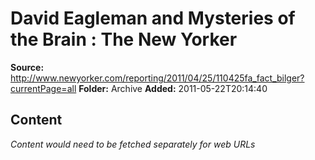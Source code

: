 # David Eagleman and Mysteries of the Brain : The New Yorker

**Source:** http://www.newyorker.com/reporting/2011/04/25/110425fa_fact_bilger?currentPage=all
**Folder:** Archive
**Added:** 2011-05-22T20:14:40




## Content
*Content would need to be fetched separately for web URLs*
